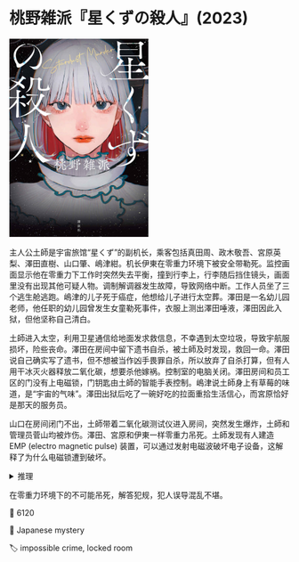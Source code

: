 # 桃野雑派『星くずの殺人』(2023)

<img src=images/2023_cover.jpg width=250/>

主人公土師是宇宙旅馆“星くず”的副机长，乘客包括真田周、政木敬吾、宮原英梨、澤田直樹、山口肇、嶋津紺。机长伊東在零重力环境下被安全带勒死。监控画面显示他在零重力下工作时突然失去平衡，撞到行李上，行李随后挡住镜头，画面里没有出现其他可疑人物。调制解调器发生故障，导致网络中断。工作人员坐了三个逃生舱逃跑。嶋津的儿子死于癌症，他想给儿子进行太空葬。澤田是一名幼儿园老师，他任职的幼儿园曾发生女童勒死事件，衣服上测出澤田唾液，澤田因此入狱，但他坚称自己清白。

土師进入太空，利用卫星通信给地面发求救信息，不幸遇到太空垃圾，导致宇航服损坏，险些丧命。澤田在房间中留下遗书自杀，被土師及时发现，救回一命。澤田说自己确实写了遗书，但不想被当作凶手畏罪自杀，所以放弃了自杀打算，但有人用干冰灭火器释放二氧化碳，想要杀他嫁祸。控制室的电脑关闭。澤田房间和员工区的门没有上电磁锁，门钥匙由土師的智能手表控制。嶋津说土師身上有草莓的味道，是“宇宙的气味”。澤田出狱后吃了一碗好吃的拉面重拾生活信心，而宮原恰好是那天的服务员。

山口在房间闭门不出，土師带着二氧化碳测试仪进入房间，突然发生爆炸，土師和管理员菅山均被炸伤。澤田、宮原和伊東一样零重力吊死。土師发现有人建造 EMP (electro magnetic pulse) 装置，可以通过发射电磁波破坏电子设备，这解释了为什么电磁锁遭到破坏。

<details><summary>推理</summary>
EMP 对机械表没有作用，所以政木的机械表还能用，但他带了手机，所以不是犯人。山口是唯一一个没有带任何电子设备的人，所以他是凶手。他用 EMP 干扰二氧化碳排除装置，产生强大的磁力把阀门固定住，将室内的氧气和氮气连同二氧化碳一起排出，使伊東失去意识。他把安全带勒在伊東的脖子上，用 EMP 产生的磁力拉动伊東脚上的磁力靴，将其勒死。他的目的是用 EMP 对地球进行电磁攻击。
</details>

在零重力环境下的不可能吊死，解答犯规，犯人误导混乱不堪。

:link: 6120

:file_folder: Japanese mystery

:label: impossible crime, locked room
